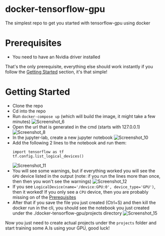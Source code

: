 # docker-tensorflow-gpu
The simplest repo to get you started with tensorflow-gpu using docker

# Prerequisites
* You need to have an Nvidia driver installed

That's the only prerequisite, everything else should work instantly if you follow the [Getting Started](https://github.com/galtzi1910/docker-tensorflow-gpu/edit/main/README.md#getting-started) section, it's that simple!

# Getting Started
* Clone the repo
* Cd into the repo
* Run `docker-compose up` (which will build the image, it might take a few minutes)
![Screenshot_6](https://github.com/galtzi1910/docker-tensorflow-gpu/assets/97173358/0ae1dc97-e8b7-4a62-bd5e-ee5785ece72d)
* Open the url that is generated in the cmd (starts with 127.0.0.1)
![Screenshot_8](https://github.com/galtzi1910/docker-tensorflow-gpu/assets/97173358/cd54e1ad-3845-4fb7-8914-7ecab58ad44f)
* In the jupyter-lab, create a new jupyter notebook
![Screenshot_10](https://github.com/galtzi1910/docker-tensorflow-gpu/assets/97173358/706b2fc1-5454-4b1f-8303-2acc1d02d38f) 
* Add the following 2 lines to the notebook and run them:
  ```
  import tensorflow as tf
  tf.config.list_logical_devices()
  ```
  ![Screenshot_11](https://github.com/galtzi1910/docker-tensorflow-gpu/assets/97173358/818a120e-f21e-4cf9-aac8-5d4d9fb24d39)
* You will see some warnings, but if everything worked you will see the `GPU` device listed in the output (note: if you run the lines more than once, then then you won't see the warnings)
![Screenshot_12](https://github.com/galtzi1910/docker-tensorflow-gpu/assets/97173358/fa2bc281-44df-44f8-9257-43d06fa7dac3)
* If you see `LogicalDevice(name='/device:GPU:0', device_type='GPU')`, then it worked! If you only see a `CPU` device, then you are probably missing on of the [Prerequisites](https://github.com/galtzi1910/docker-tensorflow-gpu/edit/main/README.md#prerequisites)
* After that if you save the file you just created (Ctrl+S) and then kill the docker run in the cli, you should see the notebook you just created under the ./docker-tensorflow-gpu/projects directory
![Screenshot_15](https://github.com/galtzi1910/docker-tensorflow-gpu/assets/97173358/85ec3f9e-9cc7-427b-8111-da67ef0fafe3)

Now you just need to create actual projects under the `projects` folder and start training some A.Is using your GPU, good luck!
